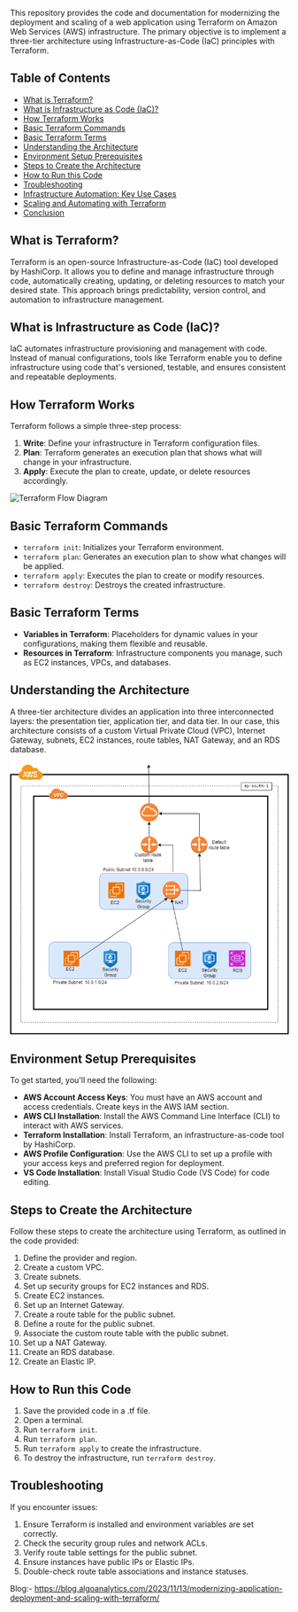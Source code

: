 
This repository provides the code and documentation for modernizing the deployment and scaling of a web application using Terraform on Amazon Web Services (AWS) infrastructure. The primary objective is to implement a three-tier architecture using Infrastructure-as-Code (IaC) principles with Terraform.

## Table of Contents
- [What is Terraform?](#what-is-terraform)
- [What is Infrastructure as Code (IaC)?](#what-is-infrastructure-as-code-iac)
- [How Terraform Works](#how-terraform-works)
- [Basic Terraform Commands](#basic-terraform-commands)
- [Basic Terraform Terms](#basic-terraform-terms)
- [Understanding the Architecture](#understanding-the-architecture)
- [Environment Setup Prerequisites](#environment-setup-prerequisites)
- [Steps to Create the Architecture](#steps-to-create-the-architecture)
- [How to Run this Code](#how-to-run-this-code)
- [Troubleshooting](#troubleshooting)
- [Infrastructure Automation: Key Use Cases](#infrastructure-automation-key-use-cases)
- [Scaling and Automating with Terraform](#scaling-and-automating-with-terraform)
- [Conclusion](#conclusion)

## What is Terraform?
Terraform is an open-source Infrastructure-as-Code (IaC) tool developed by HashiCorp. It allows you to define and manage infrastructure through code, automatically creating, updating, or deleting resources to match your desired state. This approach brings predictability, version control, and automation to infrastructure management.

## What is Infrastructure as Code (IaC)?
IaC automates infrastructure provisioning and management with code. Instead of manual configurations, tools like Terraform enable you to define infrastructure using code that's versioned, testable, and ensures consistent and repeatable deployments.

## How Terraform Works
Terraform follows a simple three-step process:
1. **Write**: Define your infrastructure in Terraform configuration files.
2. **Plan**: Terraform generates an execution plan that shows what will change in your infrastructure.
3. **Apply**: Execute the plan to create, update, or delete resources accordingly.

![Terraform Flow Diagram](https://developer.hashicorp.com/_next/image?url=https%3A%2F%2Fcontent.hashicorp.com%2Fapi%2Fassets%3Fproduct%3Dterraform%26version%3Drefs%252Fheads%252Fv1.6%26asset%3Dwebsite%252Fimg%252Fdocs%252Fintro-terraform-workflow.png%26width%3D2038%26height%3D1773&w=3840&q=75)

## Basic Terraform Commands
- `terraform init`: Initializes your Terraform environment.
- `terraform plan`: Generates an execution plan to show what changes will be applied.
- `terraform apply`: Executes the plan to create or modify resources.
- `terraform destroy`: Destroys the created infrastructure.

## Basic Terraform Terms
- **Variables in Terraform**: Placeholders for dynamic values in your configurations, making them flexible and reusable.
- **Resources in Terraform**: Infrastructure components you manage, such as EC2 instances, VPCs, and databases.

## Understanding the Architecture
A three-tier architecture divides an application into three interconnected layers: the presentation tier, application tier, and data tier. In our case, this architecture consists of a custom Virtual Private Cloud (VPC), Internet Gateway, subnets, EC2 instances, route tables, NAT Gateway, and an RDS database.

![Terraform Flow Diagram](./arch.png)

## Environment Setup Prerequisites
To get started, you'll need the following:
- **AWS Account Access Keys**: You must have an AWS account and access credentials. Create keys in the AWS IAM section.
- **AWS CLI Installation**: Install the AWS Command Line Interface (CLI) to interact with AWS services.
- **Terraform Installation**: Install Terraform, an infrastructure-as-code tool by HashiCorp.
- **AWS Profile Configuration**: Use the AWS CLI to set up a profile with your access keys and preferred region for deployment.
- **VS Code Installation**: Install Visual Studio Code (VS Code) for code editing.

## Steps to Create the Architecture
Follow these steps to create the architecture using Terraform, as outlined in the code provided:
1. Define the provider and region.
2. Create a custom VPC.
3. Create subnets.
4. Set up security groups for EC2 instances and RDS.
5. Create EC2 instances.
6. Set up an Internet Gateway.
7. Create a route table for the public subnet.
8. Define a route for the public subnet.
9. Associate the custom route table with the public subnet.
10. Set up a NAT Gateway.
11. Create an RDS database.
12. Create an Elastic IP.

## How to Run this Code
1. Save the provided code in a .tf file.
2. Open a terminal.
3. Run `terraform init`.
4. Run `terraform plan`.
5. Run `terraform apply` to create the infrastructure.
6. To destroy the infrastructure, run `terraform destroy`.

## Troubleshooting
If you encounter issues:
1. Ensure Terraform is installed and environment variables are set correctly.
2. Check the security group rules and network ACLs.
3. Verify route table settings for the public subnet.
4. Ensure instances have public IPs or Elastic IPs.
5. Double-check route table associations and instance statuses.

Blog:-
https://blog.algoanalytics.com/2023/11/13/modernizing-application-deployment-and-scaling-with-terraform/

